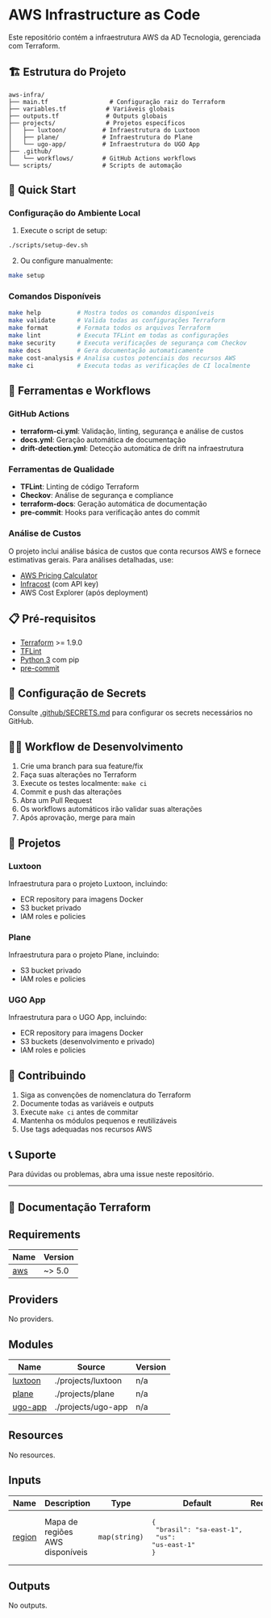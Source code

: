 # AWS Infrastructure as Code

Este repositório contém a infraestrutura AWS da AD Tecnologia, gerenciada com Terraform.

## 🏗️ Estrutura do Projeto

```
aws-infra/
├── main.tf                 # Configuração raiz do Terraform
├── variables.tf           # Variáveis globais
├── outputs.tf             # Outputs globais
├── projects/              # Projetos específicos
│   ├── luxtoon/          # Infraestrutura do Luxtoon
│   ├── plane/            # Infraestrutura do Plane
│   └── ugo-app/          # Infraestrutura do UGO App
├── .github/
│   └── workflows/        # GitHub Actions workflows
└── scripts/              # Scripts de automação
```

## 🚀 Quick Start

### Configuração do Ambiente Local

1. Execute o script de setup:
```bash
./scripts/setup-dev.sh
```

2. Ou configure manualmente:
```bash
make setup
```

### Comandos Disponíveis

```bash
make help          # Mostra todos os comandos disponíveis
make validate      # Valida todas as configurações Terraform
make format        # Formata todos os arquivos Terraform
make lint          # Executa TFLint em todas as configurações
make security      # Executa verificações de segurança com Checkov
make docs          # Gera documentação automaticamente
make cost-analysis # Analisa custos potenciais dos recursos AWS
make ci            # Executa todas as verificações de CI localmente
```

## 🔧 Ferramentas e Workflows

### GitHub Actions

- **terraform-ci.yml**: Validação, linting, segurança e análise de custos
- **docs.yml**: Geração automática de documentação
- **drift-detection.yml**: Detecção automática de drift na infraestrutura

### Ferramentas de Qualidade

- **TFLint**: Linting de código Terraform
- **Checkov**: Análise de segurança e compliance
- **terraform-docs**: Geração automática de documentação
- **pre-commit**: Hooks para verificação antes do commit

### Análise de Custos

O projeto inclui análise básica de custos que conta recursos AWS e fornece estimativas gerais. Para análises detalhadas, use:

- [AWS Pricing Calculator](https://calculator.aws/)
- [Infracost](https://www.infracost.io/) (com API key)
- AWS Cost Explorer (após deployment)

## 📋 Pré-requisitos

- [Terraform](https://developer.hashicorp.com/terraform/downloads) >= 1.9.0
- [TFLint](https://github.com/terraform-linters/tflint)
- [Python 3](https://www.python.org/) com pip
- [pre-commit](https://pre-commit.com/)

## 🔐 Configuração de Secrets

Consulte [.github/SECRETS.md](.github/SECRETS.md) para configurar os secrets necessários no GitHub.

## 🏃‍♂️ Workflow de Desenvolvimento

1. Crie uma branch para sua feature/fix
2. Faça suas alterações no Terraform
3. Execute os testes localmente: `make ci`
4. Commit e push das alterações
5. Abra um Pull Request
6. Os workflows automáticos irão validar suas alterações
7. Após aprovação, merge para main

## 📖 Projetos

### Luxtoon
Infraestrutura para o projeto Luxtoon, incluindo:
- ECR repository para imagens Docker
- S3 bucket privado
- IAM roles e policies

### Plane
Infraestrutura para o projeto Plane, incluindo:
- S3 bucket privado
- IAM roles e policies

### UGO App
Infraestrutura para o UGO App, incluindo:
- ECR repository para imagens Docker
- S3 buckets (desenvolvimento e privado)
- IAM roles e policies

## 🤝 Contribuindo

1. Siga as convenções de nomenclatura do Terraform
2. Documente todas as variáveis e outputs
3. Execute `make ci` antes de commitar
4. Mantenha os módulos pequenos e reutilizáveis
5. Use tags adequadas nos recursos AWS

## 📞 Suporte

Para dúvidas ou problemas, abra uma issue neste repositório.

---

## 📄 Documentação Terraform

<!-- BEGIN_TF_DOCS -->
## Requirements

| Name | Version |
|------|---------|
| <a name="requirement_aws"></a> [aws](#requirement\_aws) | ~> 5.0 |

## Providers

No providers.

## Modules

| Name | Source | Version |
|------|--------|---------|
| <a name="module_luxtoon"></a> [luxtoon](#module\_luxtoon) | ./projects/luxtoon | n/a |
| <a name="module_plane"></a> [plane](#module\_plane) | ./projects/plane | n/a |
| <a name="module_ugo-app"></a> [ugo-app](#module\_ugo-app) | ./projects/ugo-app | n/a |

## Resources

No resources.

## Inputs

| Name | Description | Type | Default | Required |
|------|-------------|------|---------|:--------:|
| <a name="input_region"></a> [region](#input\_region) | Mapa de regiões AWS disponíveis | `map(string)` | <pre>{<br>  "brasil": "sa-east-1",<br>  "us": "us-east-1"<br>}</pre> | no |

## Outputs

No outputs.
<!-- END_TF_DOCS -->